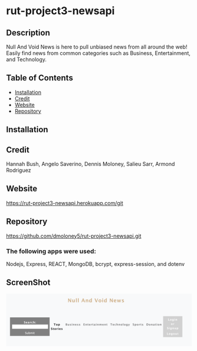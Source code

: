 # rut-project3-newsapi

## Description

Null And Void News is here to pull unbiased news from all around the web! Easily find news from common categories such as Business, Entertainment, and Technology.

## Table of Contents

- [Installation](#installation)
- [Credit](#credit)
- [Website](#Website)
- [Repository](#Repository)

## Installation

## Credit

Hannah Bush, Angelo Saverino, Dennis Moloney, Salieu Sarr, Armond Rodriguez

## Website

https://rut-project3-newsapi.herokuapp.com/git

## Repository

https://github.com/dmoloney5/rut-project3-newsapi.git

### The following apps were used:

Nodejs, Express, REACT, MongoDB, bcrypt, express-session, and dotenv

## ScreenShot

![screenshot](N&V-Screenshot.png)
